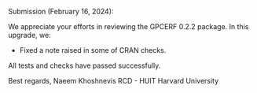 Submission (February 16, 2024):

We appreciate your efforts in reviewing the GPCERF 0.2.2 package. In this upgrade, we:

- Fixed a note raised in some of CRAN checks.

All tests and checks have passed successfully.

Best regards, 
Naeem Khoshnevis 
RCD - HUIT Harvard University
